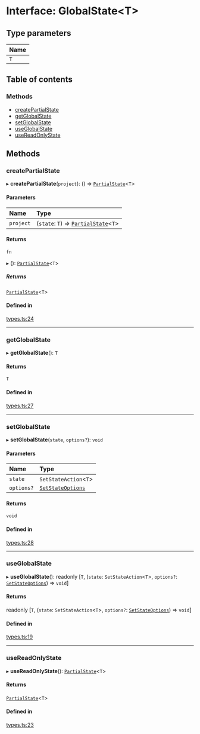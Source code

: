 # Interface: GlobalState<T\>

## Type parameters

| Name |
| :------ |
| `T` |

## Table of contents

### Methods

- [createPartialState](GlobalState.md#createpartialstate)
- [getGlobalState](GlobalState.md#getglobalstate)
- [setGlobalState](GlobalState.md#setglobalstate)
- [useGlobalState](GlobalState.md#useglobalstate)
- [useReadOnlyState](GlobalState.md#usereadonlystate)

## Methods

### createPartialState

▸ **createPartialState**(`project`): () => [`PartialState`](../modules.md#partialstate)<`T`\>

#### Parameters

| Name | Type |
| :------ | :------ |
| `project` | (`state`: `T`) => [`PartialState`](../modules.md#partialstate)<`T`\> |

#### Returns

`fn`

▸ (): [`PartialState`](../modules.md#partialstate)<`T`\>

##### Returns

[`PartialState`](../modules.md#partialstate)<`T`\>

#### Defined in

[types.ts:24](https://github.com/foobaragency/react-global-state/blob/1698e797/src/types.ts#L24)

___

### getGlobalState

▸ **getGlobalState**(): `T`

#### Returns

`T`

#### Defined in

[types.ts:27](https://github.com/foobaragency/react-global-state/blob/1698e797/src/types.ts#L27)

___

### setGlobalState

▸ **setGlobalState**(`state`, `options?`): `void`

#### Parameters

| Name | Type |
| :------ | :------ |
| `state` | `SetStateAction`<`T`\> |
| `options?` | [`SetStateOptions`](SetStateOptions.md) |

#### Returns

`void`

#### Defined in

[types.ts:28](https://github.com/foobaragency/react-global-state/blob/1698e797/src/types.ts#L28)

___

### useGlobalState

▸ **useGlobalState**(): readonly [`T`, (`state`: `SetStateAction`<`T`\>, `options?`: [`SetStateOptions`](SetStateOptions.md)) => `void`]

#### Returns

readonly [`T`, (`state`: `SetStateAction`<`T`\>, `options?`: [`SetStateOptions`](SetStateOptions.md)) => `void`]

#### Defined in

[types.ts:19](https://github.com/foobaragency/react-global-state/blob/1698e797/src/types.ts#L19)

___

### useReadOnlyState

▸ **useReadOnlyState**(): [`PartialState`](../modules.md#partialstate)<`T`\>

#### Returns

[`PartialState`](../modules.md#partialstate)<`T`\>

#### Defined in

[types.ts:23](https://github.com/foobaragency/react-global-state/blob/1698e797/src/types.ts#L23)

